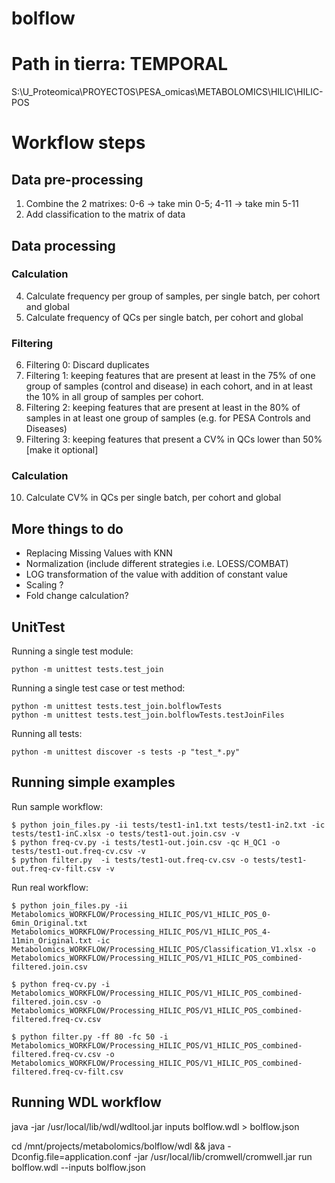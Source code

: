 # bolflow

# Path in tierra: TEMPORAL
S:\U_Proteomica\PROYECTOS\PESA_omicas\METABOLOMICS\HILIC\HILIC-POS

# Workflow steps

## Data pre-processing
1. Combine the 2 matrixes: 0-6 -> take min 0-5;  4-11 -> take min 5-11
2. Add classification to the matrix of data

## Data processing

### Calculation
4. Calculate frequency per group of samples, per single batch, per cohort and global
5. Calculate frequency of QCs per single batch, per cohort and global

### Filtering
6. Filtering 0: Discard duplicates
7. Filtering 1: keeping features that are present at least in the 75% of one group of samples (control and disease) in each cohort, and in at least the 10% in all group of samples per cohort.
8. Filtering 2: keeping features that are present at least in the 80% of samples in at least one group of samples (e.g. for PESA Controls and Diseases)
9. Filtering 3: keeping features that present a CV% in QCs lower than 50% [make it optional]


### Calculation
10. Calculate CV% in QCs per single batch, per cohort and global

## More things to do
- Replacing Missing Values with KNN 
- Normalization (include different strategies i.e. LOESS/COMBAT)
- LOG transformation of the value with addition of constant value
- Scaling ?
- Fold change calculation?


## UnitTest

Running a single test module:
```
python -m unittest tests.test_join
```

Running a single test case or test method:
```
python -m unittest tests.test_join.bolflowTests
python -m unittest tests.test_join.bolflowTests.testJoinFiles
```

Running all tests:
```
python -m unittest discover -s tests -p "test_*.py"
```


## Running simple examples

Run sample workflow:
```
$ python join_files.py -ii tests/test1-in1.txt tests/test1-in2.txt -ic tests/test1-inC.xlsx -o tests/test1-out.join.csv -v
$ python freq-cv.py -i tests/test1-out.join.csv -qc H_QC1 -o tests/test1-out.freq-cv.csv -v
$ python filter.py  -i tests/test1-out.freq-cv.csv -o tests/test1-out.freq-cv-filt.csv -v
```

Run real workflow:
```
$ python join_files.py -ii Metabolomics_WORKFLOW/Processing_HILIC_POS/V1_HILIC_POS_0-6min_Original.txt Metabolomics_WORKFLOW/Processing_HILIC_POS/V1_HILIC_POS_4-11min_Original.txt -ic Metabolomics_WORKFLOW/Processing_HILIC_POS/Classification_V1.xlsx -o Metabolomics_WORKFLOW/Processing_HILIC_POS/V1_HILIC_POS_combined-filtered.join.csv

$ python freq-cv.py -i Metabolomics_WORKFLOW/Processing_HILIC_POS/V1_HILIC_POS_combined-filtered.join.csv -o Metabolomics_WORKFLOW/Processing_HILIC_POS/V1_HILIC_POS_combined-filtered.freq-cv.csv

$ python filter.py -ff 80 -fc 50 -i Metabolomics_WORKFLOW/Processing_HILIC_POS/V1_HILIC_POS_combined-filtered.freq-cv.csv -o Metabolomics_WORKFLOW/Processing_HILIC_POS/V1_HILIC_POS_combined-filtered.freq-cv-filt.csv
```

## Running WDL workflow


java -jar /usr/local/lib/wdl/wdltool.jar inputs bolflow.wdl > bolflow.json


cd /mnt/projects/metabolomics/bolflow/wdl && java -Dconfig.file=application.conf -jar /usr/local/lib/cromwell/cromwell.jar run bolflow.wdl --inputs bolflow.json
